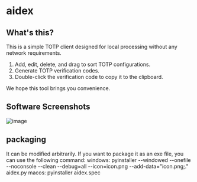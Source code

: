 # aidex

## What's this?
This is a simple TOTP client designed for local processing without any network requirements.

1. Add, edit, delete, and drag to sort TOTP configurations.
2. Generate TOTP verification codes.
3. Double-click the verification code to copy it to the clipboard.

We hope this tool brings you convenience.

## Software Screenshots
![image](https://github.com/user-attachments/assets/04553a25-e479-47d1-96d9-15e8662a4285)


## packaging
It can be modified arbitrarily. If you want to package it as an exe file, you can use the following command:
windows: pyinstaller --windowed  --onefile --noconsole  --clean  --debug=all  --icon=icon.png  --add-data="icon.png;."  aidex.py
macos: pyinstaller aidex.spec



